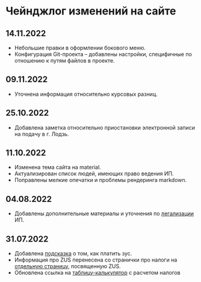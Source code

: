 # Чейнджлог изменений на сайте

## 14.11.2022

- Небольшие правки в оформлении бокового меню.
- Конфигурация Git-проекта – добавлены настройки, специфичные по отношению к путям файлов в проекте.

## 09.11.2022

- Уточнена информация относительно курсовых разниц.

## 25.10.2022

- Добавлена заметка относительно приостановки электронной записи на подачу в г. Лодзь.

## 11.10.2022

- Изменена тема сайта на material.
- Актуализирован список людей, имеющих право ведения ИП.
- Поправлены мелкие опечатки и проблемы рендеринга markdown.

## 04.08.2022

- Добавлены дополнительные материалы и уточнения по [легализации](legalization.md) ИП.

## 31.07.2022

- Добавлена [подсказка](zus.md#zus_1) о том, как платить зус.
- Информация про ZUS перенесена со странички про налоги на [отдельную страницу](zus.md), посвященную ZUS.
- Обновлена ссылка на [таблицу-калькулятор](taxes.md#_3) с расчетом налогов
